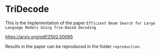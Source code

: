 # TriDecode

This is the implementation of the paper `Efficient Beam Search for Large Language Models
Using Trie-Based Decoding`

https://arxiv.org/pdf/2502.00085

Results in the paper can be reproduced in the folder `reproduction`.
